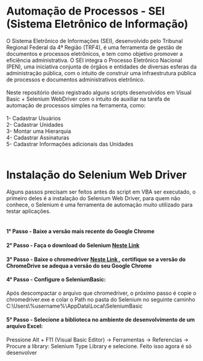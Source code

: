 # Automação de Processos - SEI (Sistema Eletrônico de Informação)
<p> O Sistema Eletrônico de Informações (SEI), desenvolvido pelo Tribunal Regional Federal da 4ª Região (TRF4), é uma ferramenta de gestão de documentos e processos eletrônicos, e tem como objetivo promover a eficiência administrativa. O SEI integra o Processo Eletrônico Nacional (PEN), uma iniciativa conjunta de órgãos e entidades de diversas esferas da administração pública, com o intuito de construir uma infraestrutura pública de processos e documentos administrativos eletrônico.</br></br>
Neste repositório deixo registrado alguns scripts desenvolvidos em Visual Basic + Selenium WebDriver com o intuito de auxiliar na tarefa de automação de processos simples na ferramenta, como: </br></br>
1- Cadastrar Usuários</br>
2- Cadastrar Unidades</br>
3- Montar uma Hierarquia</br>
4- Cadastrar Assinaturas</br>
5- Cadastrar Informações adicionais das Unidades</br></br>
</p>

# Instalação do Selenium Web Driver
<div> Alguns passos precisam ser feitos antes do script em VBA ser executado, o primeiro deles é a instalação do Selenium Web Driver, para quem não conhece, o Selenium é uma ferramenta de automação muito utilizado para testar aplicações.</br></br>
<h4> 1° Passo - Baixe a versão mais recente do Google Chrome</h4>
<h4> 2° Passo - Faça o download do Selenium <a href='https://github.com/florentbr/SeleniumBasic/releases/download/v2.0.9.0/SeleniumBasic-2.0.9.0.exe'> Neste Link </a> </h4>
<h4> 3° Passo - Baixe o chromedriver <a href='https://sites.google.com/a/chromium.org/chromedriver/downloads'> Neste Link </a>, certifique se a versão do ChromeDrive se adequa a versão do seu Google Chrome </h4>
<h4> 4° Passo - Configure o SeleniumBasic:</h4> 
<p>Após descompactar o arquivo que chromedriver, o próximo passo é copie o chromedriver.exe e colar o Path no pasta do Selenium no seguinte caminho C:\Users\%username%\AppData\Local\SeleniumBasic </p> 

<h4> 5° Passo - Selecione a biblioteca no ambiente de desenvolvimento de um arquivo Excel:</h4>
<p>Pressione Alt + F11 (Visual Basic Editor) -> Ferramentas -> Referencias -> Procure a library: Selenium Type Library e selecione. Feito isso agora é só desenvolver </p>

</div>
